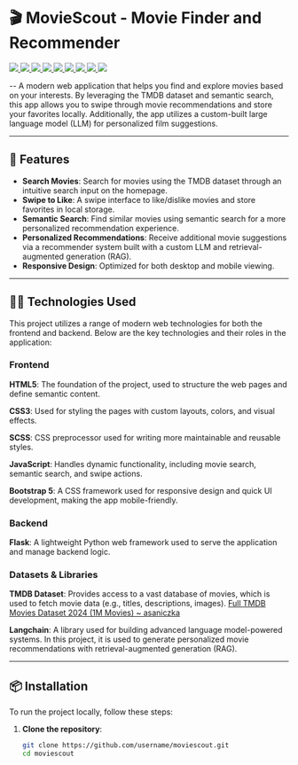 # 🎬 MovieScout - Movie Finder and Recommender

<a target="_blank" href="https://cookiecutter-data-science.drivendata.org/">
    <img src="https://img.shields.io/badge/CCDS-Project%20template-328F97?logo=cookiecutter" />
</a>
<a target="_blank" href="https://developer.mozilla.org/en-US/docs/Web/HTML">
    <img src="https://img.shields.io/badge/HTML5-E34F26?logo=html5&logoColor=white" />
</a>
<a target="_blank" href="https://www.w3.org/Style/CSS/">
    <img src="https://img.shields.io/badge/CSS3-1572B6?logo=css3&logoColor=white" />
</a>
<a target="_blank" href="https://sass-lang.com/">
    <img src="https://img.shields.io/badge/SCSS-CC6699?logo=sass&logoColor=white" />
</a>
<a target="_blank" href="https://developer.mozilla.org/en-US/docs/Web/JavaScript">
    <img src="https://img.shields.io/badge/JavaScript-F7DF1E?logo=javascript&logoColor=black" />
</a>
<a target="_blank" href="https://getbootstrap.com/">
    <img src="https://img.shields.io/badge/Bootstrap-7952B3?logo=bootstrap&logoColor=white" />
</a>
<a target="_blank" href="https://flask.palletsprojects.com/">
    <img src="https://img.shields.io/badge/Flask-000000?logo=flask&logoColor=white" />
</a>
<a target="_blank" href="https://www.themoviedb.org/documentation/api">
    <img src="https://img.shields.io/badge/TMDB-00B5E2?logo=themoviedb&logoColor=white" />
</a>
<a target="_blank" href="https://www.langchain.com/">
    <img src="https://img.shields.io/badge/Langchain-1B1D29?logo=langchain&logoColor=white" />
</a>

--
A modern web application that helps you find and explore movies based on your interests. By leveraging the TMDB dataset and semantic search, this app allows you to swipe through movie recommendations and store your favorites locally. Additionally, the app utilizes a custom-built large language model (LLM) for personalized film suggestions.

---

## 🚀 Features

- **Search Movies**: Search for movies using the TMDB dataset through an intuitive search input on the homepage.
- **Swipe to Like**: A swipe interface to like/dislike movies and store favorites in local storage.
- **Semantic Search**: Find similar movies using semantic search for a more personalized recommendation experience.
- **Personalized Recommendations**: Receive additional movie suggestions via a recommender system built with a custom LLM and retrieval-augmented generation (RAG).
- **Responsive Design**: Optimized for both desktop and mobile viewing.

---

## 🧑‍💻 Technologies Used

This project utilizes a range of modern web technologies for both the frontend and backend. Below are the key technologies and their roles in the application:

### Frontend

<p>
  <strong>HTML5</strong>: The foundation of the project, used to structure the web pages and define semantic content.
</p>

<p>
  <strong>CSS3</strong>: Used for styling the pages with custom layouts, colors, and visual effects.
</p>

<p>
  <strong>SCSS</strong>: CSS preprocessor used for writing more maintainable and reusable styles.
</p>

<p>
  <strong>JavaScript</strong>: Handles dynamic functionality, including movie search, semantic search, and swipe actions.
</p>

<p>
  <strong>Bootstrap 5</strong>: A CSS framework used for responsive design and quick UI development, making the app mobile-friendly.
</p>

### Backend

<p>
  
  <strong>Flask</strong>: A lightweight Python web framework used to serve the application and manage backend logic.
</p>

### Datasets & Libraries

<p>
  <strong>TMDB Dataset</strong>: Provides access to a vast database of movies, which is used to fetch movie data (e.g., titles, descriptions, images). 
  <a href="https://www.kaggle.com/datasets/asaniczka/tmdb-movies-dataset-2023-930k-movies">Full TMDB Movies Dataset 2024 (1M Movies) ~ asaniczka</a>
</p>

<p>
  <strong>Langchain</strong>: A library used for building advanced language model-powered systems. In this project, it is used to generate personalized movie recommendations with retrieval-augmented generation (RAG).
</p>

---

## 📦 Installation

To run the project locally, follow these steps:

1. **Clone the repository**:
   ```bash
   git clone https://github.com/username/moviescout.git
   cd moviescout
   ```
